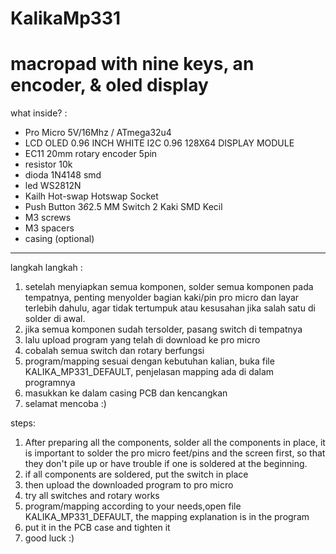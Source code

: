 # KalikaMp331
# macropad with nine keys, an encoder, & oled display

what inside? :
- Pro Micro 5V/16Mhz / ATmega32u4
- LCD OLED 0.96 INCH WHITE I2C 0.96 128X64 DISPLAY MODULE
- EC11 20mm rotary encoder 5pin
- resistor 10k
- dioda 1N4148 smd
- led WS2812N
- Kailh Hot-swap Hotswap Socket
- Push Button 3*6*2.5 MM Switch 2 Kaki SMD Kecil
- M3 screws
- M3 spacers
- casing (optional)

--------------------------

langkah langkah :
1. setelah menyiapkan semua komponen, solder semua komponen pada tempatnya, penting menyolder bagian kaki/pin pro micro dan layar terlebih dahulu, agar tidak tertumpuk atau kesusahan jika salah satu di solder di awal.
2. jika semua komponen sudah tersolder, pasang switch di tempatnya
3. lalu upload program yang telah di download ke pro micro
4. cobalah semua switch dan rotary berfungsi
5. program/mapping sesuai dengan kebutuhan kalian, buka file KALIKA_MP331_DEFAULT, penjelasan mapping ada di dalam programnya
6. masukkan ke dalam casing PCB dan kencangkan
7. selamat mencoba :)

steps:
1. After preparing all the components, solder all the components in place, it is important to solder the pro micro feet/pins and the screen first, so that they don't pile up or have trouble if one is soldered at the beginning.
2. if all components are soldered, put the switch in place
3. then upload the downloaded program to pro micro
4. try all switches and rotary works
5. program/mapping according to your needs,open file KALIKA_MP331_DEFAULT, the mapping explanation is in the program
6. put it in the PCB case and tighten it
7. good luck :)

